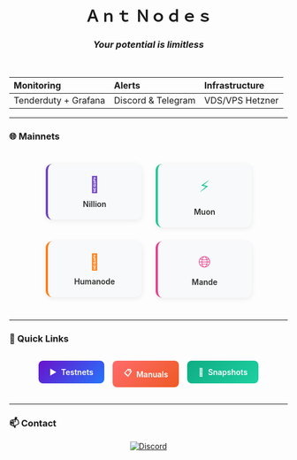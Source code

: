 <div align="center">

# Ａｎｔ Ｎｏｄｅｓ

### *Your potential is limitless*

</div>

<br>

<div align="center">
  
  | **Monitoring** | **Alerts** | **Infrastructure** |
  | :--- | :--- | :--- |
  | Tenderduty + Grafana | Discord & Telegram | VDS/VPS Hetzner |

</div>

---

### 🌐 Mainnets

<div align="center" style="display: flex; justify-content: center; gap: 25px; flex-wrap: wrap; margin: 40px 0;">
  <a href="https://nillion.explorers.guru/validator/nillionvaloper1s8ee8qaaz5gt38pfksjry79jcjwrd78mphjf2r" style="text-decoration: none;">
    <div style="background: #f8f9fa; padding: 20px; border-radius: 12px; width: 130px; text-align: center; box-shadow: 0 2px 10px rgba(0,0,0,0.08); border-left: 4px solid #6f42c1; transition: transform 0.2s ease;">
      <div style="font-size: 28px; margin-bottom: 10px; color: #6f42c1;">🔗</div>
      <div style="font-weight: 600; color: #2d2d2d;">Nillion</div>
    </div>
  </a>
  <a href="https://app.muon.net/dashboard/" style="text-decoration: none;">
    <div style="background: #f8f9fa; padding: 20px; border-radius: 12px; width: 130px; text-align: center; box-shadow: 0 2px 10px rgba(0,0,0,0.08); border-left: 4px solid #20c997; transition: transform 0.2s ease;">
      <div style="font-size: 28px; margin-bottom: 10px; color: #20c997;">⚡</div>
      <div style="font-weight: 600; color: #2d2d2d;">Muon</div>
    </div>
  </a>
  <a href="https://telemetry.humanode.io/#list/0xc56fa32442b2dad76f214b3ae07998e4ca09736e4813724bfb0717caae2c8bee" style="text-decoration: none;">
    <div style="background: #f8f9fa; padding: 20px; border-radius: 12px; width: 130px; text-align: center; box-shadow: 0 2px 10px rgba(0,0,0,0.08); border-left: 4px solid #fd7e14; transition: transform 0.2s ease;">
      <div style="font-size: 28px; margin-bottom: 10px; color: #fd7e14;">👤</div>
      <div style="font-weight: 600; color: #2d2d2d;">Humanode</div>
    </div>
  </a>
  <a href="https://portal.dymension.xyz/rollapp/mande_18071918-1/staking" style="text-decoration: none;">
    <div style="background: #f8f9fa; padding: 20px; border-radius: 12px; width: 130px; text-align: center; box-shadow: 0 2px 10px rgba(0,0,0,0.08); border-left: 4px solid #e83e8c; transition: transform 0.2s ease;">
      <div style="font-size: 28px; margin-bottom: 10px; color: #e83e8c;">🌐</div>
      <div style="font-weight: 600; color: #2d2d2d;">Mande</div>
    </div>
  </a>
</div>

---

### 🔗 Quick Links

<div align="center" style="display: flex; justify-content: center; gap: 15px; flex-wrap: wrap; margin: 30px 0;">
  <a href="https://github.com/AntNodes/MY-TESTNET" style="text-decoration: none;">
    <div style="background: linear-gradient(135deg, #6a11cb 0%, #2575fc 100%); color: white; padding: 12px 20px; border-radius: 8px; font-weight: 600; display: flex; align-items: center; gap: 8px;">
      <span>▶️</span> Testnets
    </div>
  </a>
  <a href="https://github.com/AntNodes/MY-MANUALS" style="text-decoration: none;">
    <div style="background: linear-gradient(135deg, #ff6b6b 0%, #ee5a24 100%); color: white; padding: 12px 20px; border-radius: 8px; font-weight: 600; display: flex; align-items: center; gap: 8px;">
      <span>📋</span> Manuals
    </div>
  </a>
  <a href="https://github.com/AntNodes/MY-SNAPSHOTS" style="text-decoration: none;">
    <div style="background: linear-gradient(135deg, #10ac84 0%, #1dd1a1 100%); color: white; padding: 12px 20px; border-radius: 8px; font-weight: 600; display: flex; align-items: center; gap: 8px;">
      <span>📸</span> Snapshots
    </div>
  </a>
</div>

---

### 📫 Contact

<div align="center">
  <a href="https://discord.com/users/863083870626250812">
    <img src="https://img.shields.io/badge/Contact_Me_on_Discord-%235865F2.svg?style=for-the-badge&logo=discord&logoColor=white" alt="Discord">
  </a>
</div>
